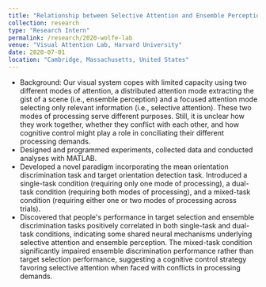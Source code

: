 ```yaml
---
title: "Relationship between Selective Attention and Ensemble Perception"
collection: research
type: "Research Intern"
permalink: /research/2020-wolfe-lab
venue: "Visual Attention Lab, Harvard University"
date: 2020-07-01
location: "Cambridge, Massachusetts, United States"
---
```

- Background: Our visual system copes with limited capacity using two different modes of attention, a
  distributed attention mode extracting the gist of a scene (i.e., ensemble perception) and a focused attention mode selecting only relevant information (i.e., selective attention). These two modes of processing serve different purposes. Still, it is unclear how they work together, whether they conflict
  with each other, and how cognitive control might play a role in conciliating their different processing demands.
- Designed and programmed experiments, collected data and conducted analyses with MATLAB.
- Developed a novel paradigm incorporating the mean orientation discrimination task and target orientation detection task.  Introduced a single-task condition (requiring only one mode of processing), a dual-task condition (requiring both modes of processing), and a mixed-task condition (requiring either one or two modes of processing across trials).
- Discovered that people's performance in target selection and ensemble discrimination tasks
  positively correlated in both single-task and dual-task conditions, indicating some shared neural mechanisms underlying selective attention and ensemble perception. The mixed-task condition significantly impaired ensemble discrimination performance rather than target selection performance, suggesting a cognitive control strategy favoring selective attention when faced with conflicts in processing demands.
